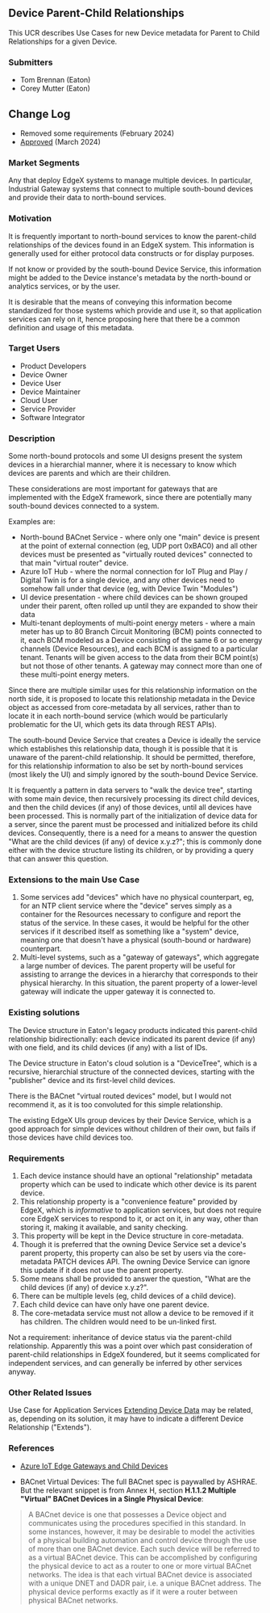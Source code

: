 ## Device Parent-Child Relationships
This UCR describes Use Cases for new Device metadata for Parent to Child Relationships for a given Device.

### Submitters
- Tom Brennan (Eaton)
- Corey Mutter (Eaton)

## Change Log

- Removed some requirements (February 2024)
- [Approved](https://github.com/edgexfoundry/edgex-docs/pull/1337) (March 2024)

### Market Segments
Any that deploy EdgeX systems to manage multiple devices.
In particular, Industrial Gateway systems that connect to multiple south-bound devices
and provide their data to north-bound services.

### Motivation
It is frequently important to north-bound services to know the parent-child relationships
of the devices found in an EdgeX system. 
This information is generally used for either protocol data constructs or for display purposes.

If not know or provided by the south-bound Device Service, this information might be added 
to the Device instance's metadata by the north-bound or analytics services, or by the user.

It is desirable that the means of conveying this information become standardized for those systems
which provide and use it, so that application services can rely on it, hence proposing here that there 
be a common definition and usage of this metadata.

### Target Users
- Product Developers
- Device Owner
- Device User
- Device Maintainer
- Cloud User
- Service Provider
- Software Integrator

### Description
Some north-bound protocols and some UI designs present the system devices in a hierarchial manner, 
where it is necessary to know which devices are parents and which are their children.

These considerations are most important for gateways that are implemented with the EdgeX framework,
since there are potentially many south-bound devices connected to a system.

Examples are:

- North-bound BACnet Service - where only one "main" device is present at the point of external connection (eg, UDP port 
0xBAC0) and all other devices must be presented as "virtually routed devices" connected to that main "virtual router" device.
- Azure IoT Hub - where the normal connection for IoT Plug and Play / Digital Twin is for a single device, and any other devices need to somehow fall under that device (eg, with Device Twin "Modules")
- UI device presentation - where child devices can be shown grouped under their parent, often rolled up until they are expanded to show their data
- Multi-tenant deployments of multi-point energy meters - where a main meter has up to 80 Branch Circuit Monitoring (BCM) points connected to it, each BCM modeled as a Device consisting of the same 6 or so energy channels (Device Resources), and each BCM is assigned to a particular tenant. Tenants will be given access to the data from their BCM point(s) but not those of other tenants. A gateway may connect more than one of these multi-point energy meters.

Since there are multiple similar uses for this relationship information on the north side, it is proposed to locate
this relationship metadata in the Device object as accessed from core-metadata by all services, rather than to 
locate it in each north-bound service (which would be particularly problematic for the UI, which gets its data through REST APIs).

The south-bound Device Service that creates a Device is ideally the service which establishes this relationship data, though it is possible that it is unaware of the parent-child relationship. It should be permitted, therefore, for this relationship information to also be set by north-bound services (most likely the UI) and simply ignored by the south-bound Device Service.

It is frequently a pattern in data servers to "walk the device tree", starting with some main device, then 
recursively processing its direct child devices, and then the child devices (if any) of those devices, until
all devices have been processed. This is normally part of the initialization of device data for a server,
since the parent must be processed and initialized before its child devices. Consequently, there is a need
for a means to answer the question "What are the child devices (if any) of device x.y.z?"; this is commonly done
either with the device structure listing its children, or by providing a query that can answer this question.

### Extensions to the main Use Case
1. Some services add "devices" which have no physical counterpart, eg, for an NTP client service where the "device" 
serves simply as a container for the Resources necessary to configure and report the status of the service.
In these cases, it would be helpful for the other services if it described itself as something like a "system" device,
meaning one that doesn't have a physical (south-bound or hardware) counterpart.
2. Multi-level systems, such as a "gateway of gateways", which aggregate a large number of devices. The parent
property will be useful for assisting to arrange the devices in a hierarchy that corresponds to their physical hierarchy. 
In this situation, the parent property of a lower-level gateway will indicate the upper gateway it is connected to.

### Existing solutions
The Device structure in Eaton's legacy products indicated this parent-child relationship bidirectionally: each device indicated its parent device (if any) with one field, and its child devices (if any) with a list of IDs.

The Device structure in Eaton's cloud solution is a "DeviceTree", which is a recursive, hierarchial structure of the connected devices, starting with the "publisher" device and its first-level child devices.

There is the BACnet "virtual routed devices" model, but I would not recommend it, as it is too convoluted for this  simple relationship.

The existing EdgeX UIs group devices by their Device Service, which is a good approach for simple devices without children of their own, but fails if those devices have child devices too.

### Requirements
1. Each device instance should have an optional "relationship" metadata property which can be used to indicate which other device is its parent device. 
2. This relationship property is a "convenience feature" provided by EdgeX, which is *informative* to application services,
but does not require core EdgeX services to respond to it, or act on it, in any way, 
other than storing it, making it available, and sanity checking.
3. This property will be kept in the Device structure in core-metadata.
4. Though it is preferred that the owning Device Service set a device's parent property, this property can also be set
by users via the core-metadata PATCH devices API. The owning Device Service can ignore this update if it does
not use the parent property.
5. Some means shall be provided to answer the question, "What are the child devices (if any) of device x.y.z?".
6. There can be multiple levels (eg, child devices of a child device).
7. Each child device can have only have one parent device.
8. The core-metadata service must not allow a device to be removed if it has children.
The children would need to be un-linked first.

Not a requirement: inheritance of device status via the parent-child relationship. Apparently this was a point
over which past consideration of parent-child relationships in EdgeX foundered, but it seems complicated
for independent services, and can generally be inferred by other services anyway.

### Other Related Issues
Use Case for Application Services [Extending Device Data](./Extending-Device-Data.md) may be related, 
as, depending on its solution, it may have to indicate a different Device Relationship ("Extends").

### References
- [Azure IoT Edge Gateways and Child Devices](https://docs.microsoft.com/en-us/azure/iot-edge/how-to-connect-downstream-iot-edge-device?view=iotedge-2020-11&tabs=azure-portal)

- BACnet Virtual Devices: The full BACnet spec is paywalled by ASHRAE. But the relevant snippet
is from Annex H, section **H.1.1.2 Multiple "Virtual" BACnet Devices in a Single Physical Device**:

> A BACnet device is one that possesses a Device object and communicates using the procedures specified in this
standard. In some instances, however, it may be desirable to model the activities of a physical building automation 
and control device through the use of more than one BACnet device. Each such device will be referred to as a virtual 
BACnet device. This can be accomplished by configuring the physical device to act as a router to one or more virtual 
BACnet networks. The idea is that each virtual BACnet device is associated with a unique DNET and DADR pair, 
i.e. a unique BACnet address. The physical device performs exactly as if it were a router between physical BACnet 
networks.


